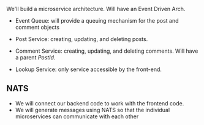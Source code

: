 We'll build a microservice architecture.
Will have an Event Driven Arch.

- Event Queue: will provide a queuing mechanism for the post and comment objects

- Post Service: creating, updating, and deleting posts.

- Comment Service: creating, updating, and deleting comments. Will have a parent _PostId_.

- Lookup Service: only service accessible by the front-end.

## NATS

- We will connect our backend code to work with the frontend code.
- We will generate messages using NATS so that the individual microservices can communicate with each other
